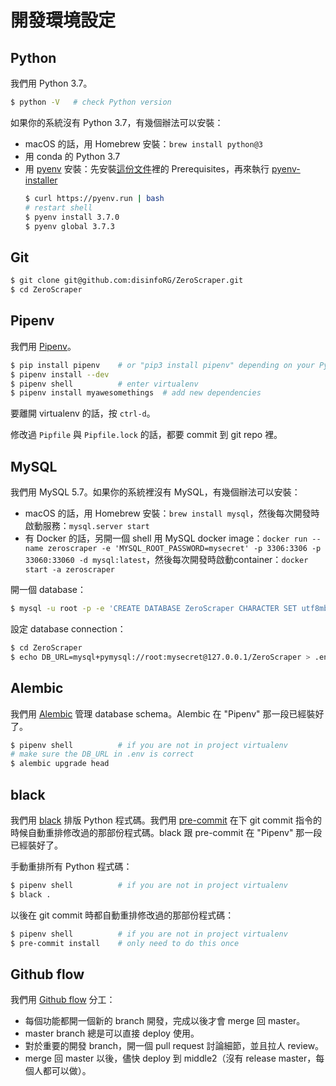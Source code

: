 開發環境設定
===

## Python

我們用 Python 3.7。

```sh
$ python -V   # check Python version
```

如果你的系統沒有 Python 3.7，有幾個辦法可以安裝：

* macOS 的話，用 Homebrew 安裝：`brew install python@3`
* 用 conda 的 Python 3.7
* 用 [pyenv](https://github.com/pyenv/pyenv) 安裝：先安裝[這份文件](https://github.com/pyenv/pyenv/wiki/Common-build-problems)裡的 Prerequisites，再來執行 [pyenv-installer](https://github.com/pyenv/pyenv-installer)
  ```sh
  $ curl https://pyenv.run | bash
  # restart shell
  $ pyenv install 3.7.0
  $ pyenv global 3.7.3
  ```

## Git

```sh
$ git clone git@github.com:disinfoRG/ZeroScraper.git
$ cd ZeroScraper
```

## Pipenv

我們用 [Pipenv](https://pipenv.readthedocs.io/en/latest/)。

```sh
$ pip install pipenv    # or "pip3 install pipenv" depending on your Python
$ pipenv install --dev
$ pipenv shell          # enter virtualenv
$ pipenv install myawesomethings  # add new dependencies
```

要離開 virtualenv 的話，按 `ctrl-d`。

修改過 `Pipfile` 與 `Pipfile.lock` 的話，都要 commit 到 git repo 裡。

## MySQL

我們用 MySQL 5.7。如果你的系統裡沒有 MySQL，有幾個辦法可以安裝：

* macOS 的話，用 Homebrew 安裝：`brew install mysql`，然後每次開發時啟動服務：`mysql.server start`
* 有 Docker 的話，另開一個 shell 用 MySQL docker image：`docker run --name zeroscraper -e 'MYSQL_ROOT_PASSWORD=mysecret' -p 3306:3306 -p 33060:33060 -d mysql:latest`，然後每次開發時啟動container：`docker start -a zeroscraper`

開一個 database：

```sh
$ mysql -u root -p -e 'CREATE DATABASE ZeroScraper CHARACTER SET utf8mb4 COLLATE utf8mb4_unicode_ci;'
```

設定 database connection：

```sh
$ cd ZeroScraper
$ echo DB_URL=mysql+pymysql://root:mysecret@127.0.0.1/ZeroScraper > .env
```

## Alembic

我們用 [Alembic](https://alembic.sqlalchemy.org/) 管理 database schema。Alembic 在 "Pipenv" 那一段已經裝好了。

```sh
$ pipenv shell          # if you are not in project virtualenv
# make sure the DB_URL in .env is correct
$ alembic upgrade head
```

## black

我們用 [black](https://black.readthedocs.io/en/stable/) 排版 Python 程式碼。我們用 [pre-commit](https://pre-commit.com/) 在下 git commit 指令的時候自動重排修改過的那部份程式碼。black 跟 pre-commit 在 "Pipenv" 那一段已經裝好了。

手動重排所有 Python 程式碼：

```sh
$ pipenv shell          # if you are not in project virtualenv
$ black .
```

以後在 git commit 時都自動重排修改過的那部份程式碼：

```sh
$ pipenv shell          # if you are not in project virtualenv
$ pre-commit install    # only need to do this once
```

## Github flow

我們用 [Github flow](https://guides.github.com/introduction/flow/) 分工：

* 每個功能都開一個新的 branch 開發，完成以後才會 merge 回 master。
* master branch 總是可以直接 deploy 使用。
* 對於重要的開發 branch，開一個 pull request 討論細節，並且拉人 review。
* merge 回 master 以後，儘快 deploy 到 middle2（沒有 release master，每個人都可以做）。
